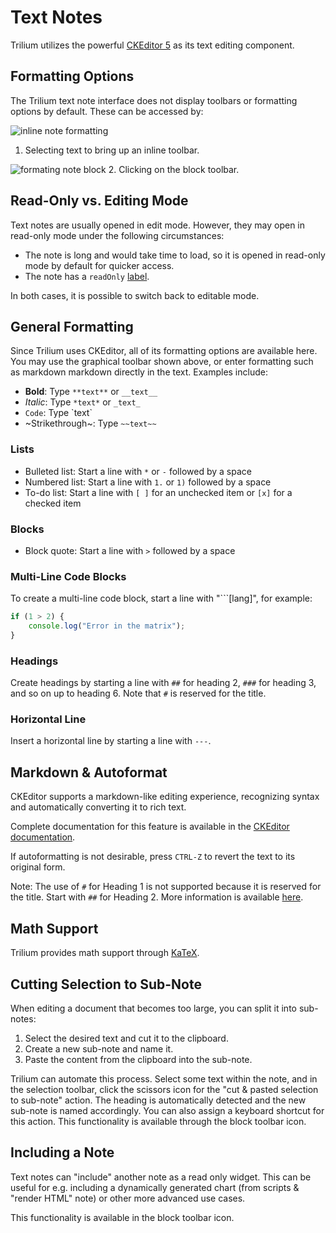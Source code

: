 # Text Notes

Trilium utilizes the powerful [CKEditor 5](https://ckeditor.com/ckeditor-5/) as its text editing component.

## Formatting Options

The Trilium text note interface does not display toolbars or formatting options by default. These can be accessed by:

![inline note formatting](images/text-notes-formatting-inline.png)
1. Selecting text to bring up an inline toolbar.

![formating note block](images/text-notes-formatting-block.png)
2. Clicking on the block toolbar.

## Read-Only vs. Editing Mode

Text notes are usually opened in edit mode. However, they may open in read-only mode under the following circumstances:

- The note is long and would take time to load, so it is opened in read-only mode by default for quicker access.
- The note has a `readOnly` [label](attributes.md).

In both cases, it is possible to switch back to editable mode.

## General Formatting

Since Trilium uses CKEditor, all of its formatting options are available here. You may use the graphical toolbar shown above, or enter formatting such as markdown markdown directly in the text. Examples include:

- **Bold**: Type `**text**` or `__text__`
- _Italic_: Type `*text*` or `_text_`
- `Code`: Type \`text\`
- ~Strikethrough~: Type `~~text~~`

### Lists

- Bulleted list: Start a line with `*` or `-` followed by a space
- Numbered list: Start a line with `1.` or `1)` followed by a space
- To-do list: Start a line with `[ ]` for an unchecked item or `[x]` for a checked item

### Blocks

- Block quote: Start a line with `>` followed by a space

### Multi-Line Code Blocks

To create a multi-line code block, start a line with "\`\`\`[lang]", for example:

```js
if (1 > 2) {
    console.log("Error in the matrix");
}
```

### Headings

Create headings by starting a line with `##` for heading 2, `###` for heading 3, and so on up to heading 6. Note that `#` is reserved for the title.

### Horizontal Line

Insert a horizontal line by starting a line with `---`.

## Markdown & Autoformat

CKEditor supports a markdown-like editing experience, recognizing syntax and automatically converting it to rich text.

Complete documentation for this feature is available in the [CKEditor documentation](https://ckeditor.com/docs/ckeditor5/latest/features/autoformat.html).

If autoformatting is not desirable, press `CTRL-Z` to revert the text to its original form.

Note: The use of `#` for Heading 1 is not supported because it is reserved for the title. Start with `##` for Heading 2. More information is available [here](https://ckeditor.com/docs/ckeditor5/latest/features/headings.html#heading-levels).

## Math Support

Trilium provides math support through [KaTeX](https://katex.org/).

## Cutting Selection to Sub-Note

When editing a document that becomes too large, you can split it into sub-notes:

1. Select the desired text and cut it to the clipboard.
2. Create a new sub-note and name it.
3. Paste the content from the clipboard into the sub-note.

Trilium can automate this process. Select some text within the note, and in the selection toolbar, click the scissors icon for the "cut & pasted selection to sub-note" action. The heading is automatically detected and the new sub-note is named accordingly. You can also assign a keyboard shortcut for this action.
This functionality is available through the block toolbar icon.

## Including a Note

Text notes can "include" another note as a read only widget. This can be useful for e.g. including a dynamically generated chart (from scripts & "render HTML" note) or other more advanced use cases.

This functionality is available in the block toolbar icon.
